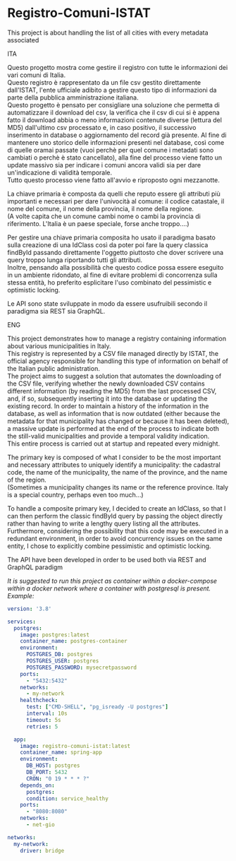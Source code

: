 # Registro-Comuni-ISTAT
This project is about handling the list of all cities with every metadata associated

ITA  

Questo progetto mostra come gestire il registro con tutte le informazioni dei vari comuni di Italia.  
Questo registro è rappresentato da un file csv gestito direttamente dall'ISTAT, l'ente ufficiale adibito a gestire questo tipo di informazioni da parte della pubblica amministrazione italiana.  
Questo progetto è pensato per consigliare una soluzione che permetta di automatizzare il download del csv, la verifica che il csv di cui si è appena fatto il download abbia o meno informazioni contenute diverse (lettura del MD5) dall'ultimo csv processato e, in caso positivo, il successivo inserimento in database o aggiornamento del record già presente. Al fine di mantenere uno storico delle informazioni presenti nel database, così come di quelle oramai passate (vuoi perchè per quel comune i metadati sono cambiati o perchè è stato cancellato), alla fine del processo viene fatto un update massivo sia per indicare i comuni ancora validi sia per dare un'indicazione di validità temporale.  
Tutto questo processo viene fatto all'avvio e riproposto ogni mezzanotte.  

La chiave primaria è composta da quelli che reputo essere gli attributi più importanti e necessari per dare l'univocità al comune: il codice catastale, il nome del comune, il nome della provincia, il nome della regione.  
(A volte capita che un comune cambi nome o cambi la provincia di riferimento. L'Italia è un paese speciale, forse anche troppo....)  

Per gestire una chiave primaria composita ho usato il paradigma basato sulla creazione di una IdClass così da poter poi fare la query classica findById passando direttamente l'oggetto piuttosto che dover scrivere una query troppo lunga riportando tutti gli attributi.  
Inoltre, pensando alla possibilità che questo codice possa essere eseguito in un ambiente ridondato, al fine di evitare problemi di concorrenza sulla stessa entità, ho preferito esplicitare l'uso combinato del pessimistic e optimistic locking.  

Le API sono state sviluppate in modo da essere usufruibili secondo il paradigma sia REST sia GraphQL.

ENG  

This project demonstrates how to manage a registry containing information about various municipalities in Italy.  
This registry is represented by a CSV file managed directly by ISTAT, the official agency responsible for handling this type of information on behalf of the Italian public administration.  
The project aims to suggest a solution that automates the downloading of the CSV file, verifying whether the newly downloaded CSV contains different information (by reading the MD5) from the last processed CSV, and, if so, subsequently inserting it into the database or updating the existing record. 
In order to maintain a history of the information in the database, as well as information that is now outdated (either because the metadata for that municipality has changed or because it has been deleted), a massive update is performed at the end of the process to indicate both the still-valid municipalities and provide a temporal validity indication.  
This entire process is carried out at startup and repeated every midnight.  

The primary key is composed of what I consider to be the most important and necessary attributes to uniquely identify a municipality: the cadastral code, the name of the municipality, the name of the province, and the name of the region.  
(Sometimes a municipality changes its name or the reference province. Italy is a special country, perhaps even too much...)  

To handle a composite primary key, I decided to create an IdClass, so that I can then perform the classic findById query by passing the object directly rather than having to write a lengthy query listing all the attributes.  
Furthermore, considering the possibility that this code may be executed in a redundant environment, in order to avoid concurrency issues on the same entity, I chose to explicitly combine pessimistic and optimistic locking.

The API have been developed in order to be used both via REST and GraphQL paradigm



*It is suggested to run this project as container within a docker-compose within a docker network where a container with postgresql is present.*
*Example:*

```yaml
version: '3.8'

services:
  postgres:
    image: postgres:latest
    container_name: postgres-container
    environment:
      POSTGRES_DB: postgres
      POSTGRES_USER: postgres
      POSTGRES_PASSWORD: mysecretpassword
    ports:
      - "5432:5432"
    networks:
      - my-network
    healthcheck:
      test: ["CMD-SHELL", "pg_isready -U postgres"]
      interval: 10s
      timeout: 5s
      retries: 5

  app:
    image: registro-comuni-istat:latest
    container_name: spring-app
    environment:
      DB_HOST: postgres
      DB_PORT: 5432
      CRON: "0 19 * * * ?"
    depends_on:
      postgres:
      condition: service_healthy
    ports:
      - "8080:8080"
    networks:
      - net-gio

networks:
  my-network:
    driver: bridge
